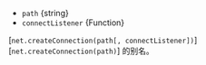 <!-- YAML
added: v0.1.90
-->
* `path` {string}
* `connectListener` {Function}

[`net.createConnection(path[, connectListener])`][`net.createConnection(path)`] 的别名。

